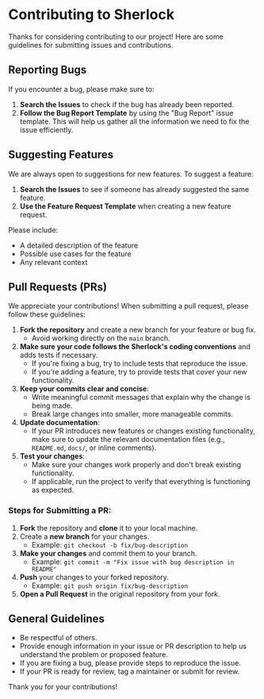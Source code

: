 # Contributing to Sherlock

Thanks for considering contributing to our project! Here are some guidelines for submitting issues and contributions.

## Reporting Bugs

If you encounter a bug, please make sure to:

1. **Search the Issues** to check if the bug has already been reported.
2. **Follow the Bug Report Template** by using the "Bug Report" issue template. This will help us gather all the information we need to fix the issue efficiently.

## Suggesting Features

We are always open to suggestions for new features. To suggest a feature:

1. **Search the Issues** to see if someone has already suggested the same feature.
2. **Use the Feature Request Template** when creating a new feature request.

Please include:
- A detailed description of the feature
- Possible use cases for the feature
- Any relevant context


## Pull Requests (PRs)

We appreciate your contributions! When submitting a pull request, please follow these guidelines:

1. **Fork the repository** and create a new branch for your feature or bug fix.
   - Avoid working directly on the `main` branch.
2. **Make sure your code follows the Sherlock's coding conventions** and adds tests if necessary.
   - If you're fixing a bug, try to include tests that reproduce the issue.
   - If you're adding a feature, try to provide tests that cover your new functionality.
3. **Keep your commits clear and concise**:
   - Write meaningful commit messages that explain why the change is being made.
   - Break large changes into smaller, more manageable commits.
4. **Update documentation**:
   - If your PR introduces new features or changes existing functionality, make sure to update the relevant documentation files (e.g., `README.md`, `docs/`, or inline comments).
5. **Test your changes**:
   - Make sure your changes work properly and don't break existing functionality.
   - If applicable, run the project to verify that everything is functioning as expected.

### Steps for Submitting a PR:
1. **Fork** the repository and **clone** it to your local machine.
2. Create a **new branch** for your changes.
   - Example: `git checkout -b fix/bug-description`
3. **Make your changes** and commit them to your branch.
   - Example: `git commit -m "Fix issue with bug description in README"`
4. **Push** your changes to your forked repository.
   - Example: `git push origin fix/bug-description`
5. **Open a Pull Request** in the original repository from your fork.


## General Guidelines

- Be respectful of others.
- Provide enough information in your issue or PR description to help us understand the problem or proposed feature.
- If you are fixing a bug, please provide steps to reproduce the issue.
- If your PR is ready for review, tag a maintainer or submit for review.

Thank you for your contributions!
